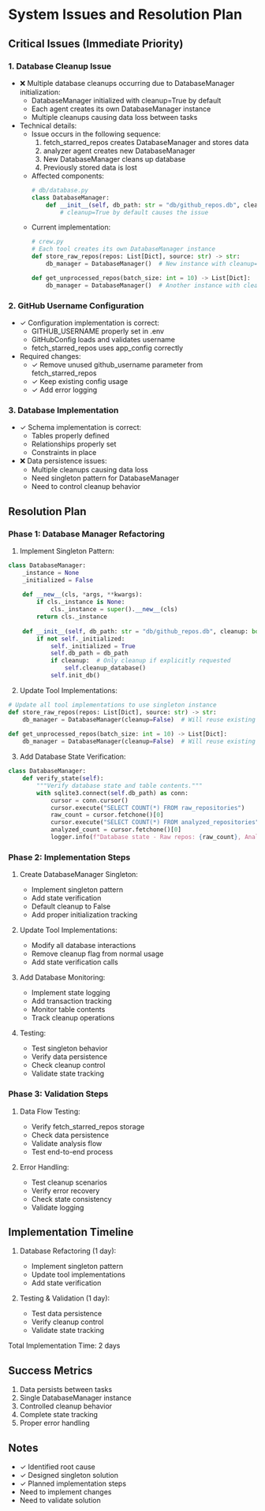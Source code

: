 # System Issues and Resolution Plan

## Critical Issues (Immediate Priority)

### 1. Database Cleanup Issue
- ❌ Multiple database cleanups occurring due to DatabaseManager initialization:
  * DatabaseManager initialized with cleanup=True by default
  * Each agent creates its own DatabaseManager instance
  * Multiple cleanups causing data loss between tasks
- Technical details:
  * Issue occurs in the following sequence:
    1. fetch_starred_repos creates DatabaseManager and stores data
    2. analyzer agent creates new DatabaseManager
    3. New DatabaseManager cleans up database
    4. Previously stored data is lost
  * Affected components:
    ```python
    # db/database.py
    class DatabaseManager:
        def __init__(self, db_path: str = "db/github_repos.db", cleanup: bool = True):
            # cleanup=True by default causes the issue
    ```
  * Current implementation:
    ```python
    # crew.py
    # Each tool creates its own DatabaseManager instance
    def store_raw_repos(repos: List[Dict], source: str) -> str:
        db_manager = DatabaseManager()  # New instance with cleanup=True
    
    def get_unprocessed_repos(batch_size: int = 10) -> List[Dict]:
        db_manager = DatabaseManager()  # Another instance with cleanup=True
    ```

### 2. GitHub Username Configuration
- ✓ Configuration implementation is correct:
  * GITHUB_USERNAME properly set in .env
  * GitHubConfig loads and validates username
  * fetch_starred_repos uses app_config correctly
- Required changes:
  * ✓ Remove unused github_username parameter from fetch_starred_repos
  * ✓ Keep existing config usage
  * ✓ Add error logging

### 3. Database Implementation
- ✓ Schema implementation is correct:
  * Tables properly defined
  * Relationships properly set
  * Constraints in place
- ❌ Data persistence issues:
  * Multiple cleanups causing data loss
  * Need singleton pattern for DatabaseManager
  * Need to control cleanup behavior

## Resolution Plan

### Phase 1: Database Manager Refactoring

1. Implement Singleton Pattern:
```python
class DatabaseManager:
    _instance = None
    _initialized = False
    
    def __new__(cls, *args, **kwargs):
        if cls._instance is None:
            cls._instance = super().__new__(cls)
        return cls._instance
    
    def __init__(self, db_path: str = "db/github_repos.db", cleanup: bool = False):
        if not self._initialized:
            self._initialized = True
            self.db_path = db_path
            if cleanup:  # Only cleanup if explicitly requested
                self.cleanup_database()
            self.init_db()
```

2. Update Tool Implementations:
```python
# Update all tool implementations to use singleton instance
def store_raw_repos(repos: List[Dict], source: str) -> str:
    db_manager = DatabaseManager(cleanup=False)  # Will reuse existing instance
    
def get_unprocessed_repos(batch_size: int = 10) -> List[Dict]:
    db_manager = DatabaseManager(cleanup=False)  # Will reuse existing instance
```

3. Add Database State Verification:
```python
class DatabaseManager:
    def verify_state(self):
        """Verify database state and table contents."""
        with sqlite3.connect(self.db_path) as conn:
            cursor = conn.cursor()
            cursor.execute("SELECT COUNT(*) FROM raw_repositories")
            raw_count = cursor.fetchone()[0]
            cursor.execute("SELECT COUNT(*) FROM analyzed_repositories")
            analyzed_count = cursor.fetchone()[0]
            logger.info(f"Database state - Raw repos: {raw_count}, Analyzed: {analyzed_count}")
```

### Phase 2: Implementation Steps

1. Create DatabaseManager Singleton:
   - Implement singleton pattern
   - Add state verification
   - Default cleanup to False
   - Add proper initialization tracking

2. Update Tool Implementations:
   - Modify all database interactions
   - Remove cleanup flag from normal usage
   - Add state verification calls

3. Add Database Monitoring:
   - Implement state logging
   - Add transaction tracking
   - Monitor table contents
   - Track cleanup operations

4. Testing:
   - Test singleton behavior
   - Verify data persistence
   - Check cleanup control
   - Validate state tracking

### Phase 3: Validation Steps

1. Data Flow Testing:
   - Verify fetch_starred_repos storage
   - Check data persistence
   - Validate analysis flow
   - Test end-to-end process

2. Error Handling:
   - Test cleanup scenarios
   - Verify error recovery
   - Check state consistency
   - Validate logging

## Implementation Timeline

1. Database Refactoring (1 day):
   - Implement singleton pattern
   - Update tool implementations
   - Add state verification

2. Testing & Validation (1 day):
   - Test data persistence
   - Verify cleanup control
   - Validate state tracking

Total Implementation Time: 2 days

## Success Metrics

1. Data persists between tasks
2. Single DatabaseManager instance
3. Controlled cleanup behavior
4. Complete state tracking
5. Proper error handling

## Notes

- ✓ Identified root cause
- ✓ Designed singleton solution
- ✓ Planned implementation steps
- Need to implement changes
- Need to validate solution
